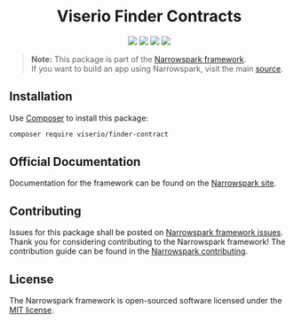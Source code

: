 <h1 align="center">Viserio Finder Contracts</h1>
<p align="center">
    <a href="https://github.com/narrowspark/framework/releases"><img src="https://img.shields.io/packagist/v/narrowspark/framework.svg?style=flat-square"></a>
    <a href="https://php.net/"><img src="https://img.shields.io/badge/php-%5E7.4.0-8892BF.svg?style=flat-square"></a>
    <a href="https://codecov.io/gh/narrowspark/framework"><img src="https://img.shields.io/codecov/c/github/narrowspark/framework/master.svg?style=flat-square"></a>
    <a href="http://opensource.org/licenses/MIT"><img src="https://img.shields.io/badge/license-MIT-brightgreen.svg?style=flat-square"></a>
</p>

> **Note:** This package is part of the [Narrowspark framework](https://github.com/narrowspark/framework). <br> If you want to build an app using Narrowspark, visit the main [source](https://github.com/narrowspark/framework).

Installation
-------------

Use [Composer](https://getcomposer.org/) to install this package:

```sh
composer require viserio/finder-contract
```

Official Documentation
-------------

Documentation for the framework can be found on the [Narrowspark site](https://narrowspark.com/docs).

Contributing
-------------
Issues for this package shall be posted on [Narrowspark framework issues](https://github.com/narrowspark/framework/issues). <br>
Thank you for considering contributing to the Narrowspark framework! The contribution guide can be found in the [Narrowspark contributing](/CONTRIBUTING.md).

License
-------------

The Narrowspark framework is open-sourced software licensed under the [MIT license](https://opensource.org/licenses/MIT).
